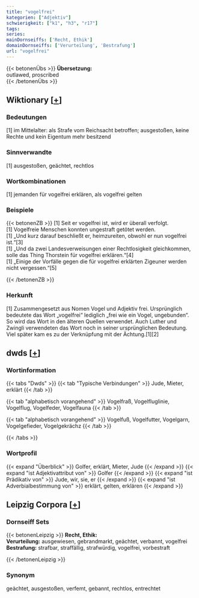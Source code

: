 ```yaml
---
title: "vogelfrei"
kategorien: ["Adjektiv"]
schwierigkeit: ["k1", "h3", "r17"]
tags:
series:
mainDornseiffs: ['Recht, Ethik']
domainDornseiffs: ['Verurteilung', 'Bestrafung']
url: "vogelfrei"
---
```


{{< betonenÜbs >}}
**Übersetzung:**  
outlawed, proscribed  
{{< /betonenÜbs >}}

## Wiktionary [[+](https://de.wiktionary.org/wiki/vogelfrei)]

### Bedeutungen
[1] im Mittelalter: als Strafe vom Reichsacht betroffen; ausgestoßen, keine Rechte und kein Eigentum mehr besitzend  

### Sinnverwandte
[1] ausgestoßen, geächtet, rechtlos  

### Wortkombinationen
[1] jemanden für vogelfrei erklären, als vogelfrei gelten  

### Beispiele
{{< betonenZB >}}
[1] Seit er vogelfrei ist, wird er überall verfolgt.  
[1] Vogelfreie Menschen konnten ungestraft getötet werden.  
[1] „Und kurz darauf beschließt er, heimzureiten, obwohl er nun vogelfrei ist.“[3]  
[1] „Und da zwei Landesverweisungen einer Rechtlosigkeit gleichkommen, solle das Thing Thorstein für vogelfrei erklären.“[4]  
[1] „Einige der Vorfälle gegen die für vogelfrei erklärten Zigeuner werden nicht vergessen.“[5]  

{{< /betonenZB >}}
### Herkunft
[1] Zusammengesetzt aus Nomen Vogel und Adjektiv frei. Ursprünglich bedeutete das Wort „vogelfrei“ lediglich „frei wie ein Vogel, ungebunden“. So wird das Wort in den älteren Quellen verwendet. Auch Luther und Zwingli verwendeten das Wort noch in seiner ursprünglichen Bedeutung. Viel später kam es zu der Verknüpfung mit der Ächtung.[1][2]  



## dwds [[+](https://www.dwds.de/wb/vogelfrei)]

### Wortinformation
{{< tabs "Dwds" >}}
{{< tab "Typische Verbindungen" >}}
Jude, Mieter, erklärt
{{< /tab >}}

{{< tab "alphabetisch vorangehend" >}}
Vogelfraß, Vogelfluglinie, Vogelflug, Vogelfeder, Vogelfauna
{{< /tab >}}

{{< tab "alphabetisch vorangehend" >}}
Vogelfuß, Vogelfutter, Vogelgarn, Vogelgefieder, Vogelgekrächz
{{< /tab >}}

{{< /tabs >}}

### Wortprofil
{{< expand "Überblick" >}} Golfer, erklärt, Mieter, Jude {{< /expand >}}
{{< expand "ist Adjektivattribut von" >}} Golfer {{< /expand >}}
{{< expand "ist Prädikativ von" >}} Jude, wir, sie, er {{< /expand >}}
{{< expand "ist Adverbialbestimmung von" >}} erklärt, gelten, erklären {{< /expand >}}

## Leipzig Corpora [[+](https://corpora.uni-leipzig.de/en/res?word=vogelfrei&corpusId=deu_newscrawl-public_2018)]

### Dornseiff Sets
{{< betonenLeipzig >}}
**Recht, Ethik:**  
**Verurteilung:** ausgewiesen, gebrandmarkt, geächtet, verbannt, vogelfrei  
**Bestrafung:** strafbar, straffällig, strafwürdig, vogelfrei, vorbestraft  

{{< /betonenLeipzig >}}

### Synonym
geächtet, ausgestoßen, verfemt, gebannt, rechtlos, entrechtet

